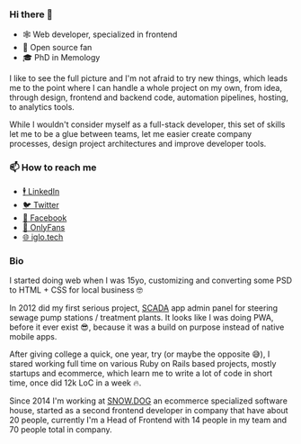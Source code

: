 ### Hi there 👋

- 🕸️ Web developer, specialized in frontend
- 📖 Open source fan
- 🎓 PhD in Memology

I like to see the full picture and I'm not afraid to try new things, which leads me to the point where I can handle a whole project on my own, from idea, through  design, frontend and backend code, automation pipelines, hosting, to analytics tools.

While I wouldn't consider myself as a full-stack developer, this set of skills let me to be a glue between teams, let me easier create company processes, design project architectures and improve developer tools.

### 📫 How to reach me
- [🕴️ LinkedIn](https://www.linkedin.com/in/igloczek/)
- [🐦 Twitter](https://twitter.com/igloczek)
- [📘 Facebook](https://www.facebook.com/iglodottech)
- [🍆 OnlyFans](https://www.youtube.com/watch?v=dQw4w9WgXcQ)
- [🌐 iglo.tech](https://iglo.tech)

### Bio
I started doing web when I was 15yo, customizing and converting some PSD to HTML + CSS for local business 🤓

In 2012 did my first serious project, [SCADA](https://en.wikipedia.org/wiki/SCADA) app admin panel for steering sewage pump stations / treatment plants. It looks like I was doing PWA, before it ever exist 😎, because it was a build on purpose instead of native mobile apps.

After giving college a quick, one year, try (or maybe the opposite 😅), I stared working full time on various Ruby on Rails based projects, mostly startups and ecommerce, which learn me to write a lot of code in short time, once did 12k LoC in a week 🔥.

Since 2014 I'm working at [SNOW.DOG](https://snow.dog) an ecommerce specialized software house, started as a second frontend developer in company that have about 20 people, currently I'm a Head of Frontend with 14 people in my team and 70 people total in company.
